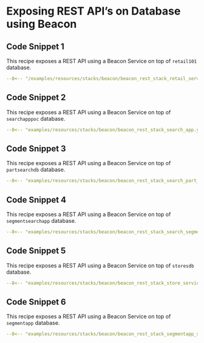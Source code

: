 # Exposing REST API’s on Database using Beacon

## Code Snippet 1

This recipe exposes a REST API using a Beacon Service on top of `retail101` database.

```yaml title="beacon_rest_stack_retail_service.yml" 
--8<-- "/examples/resources/stacks/beacon/beacon_rest_stack_retail_service.yml"
``` 

## Code Snippet 2

This recipe exposes a REST API using a Beacon Service on top of `searchapppoc` database.

```yaml title="beacon_rest_stack_retail_service.yml" 
--8<-- "examples/resources/stacks/beacon/beacon_rest_stack_search_app.yml"
``` 

## Code Snippet 3

This recipe exposes a REST API using a Beacon Service on top of `partsearchdb` database.

```yaml title="beacon_rest_stack_search_part_search_service.yml" 
--8<-- "examples/resources/stacks/beacon/beacon_rest_stack_search_part_search_service.yml"
``` 

## Code Snippet 4

This recipe exposes a REST API using a Beacon Service on top of `segmentsearchapp` database.

```yaml title="beacon_rest_stack_search_segment_app_service.yml" 
--8<-- "examples/resources/stacks/beacon/beacon_rest_stack_search_segment_app_service.yml"
``` 

## Code Snippet 5

This recipe exposes a REST API using a Beacon Service on top of `storesdb` database.

```yaml title="beacon_rest_stack_search_segment_app_service.yml" 
--8<-- "examples/resources/stacks/beacon/beacon_rest_stack_store_service.yml"
```

## Code Snippet 6

This recipe exposes a REST API using a Beacon Service on top of `segmentapp` database.

```yaml
--8<-- "examples/resources/stacks/beacon/beacon_rest_stack_segmentapp_service.yml"
```
